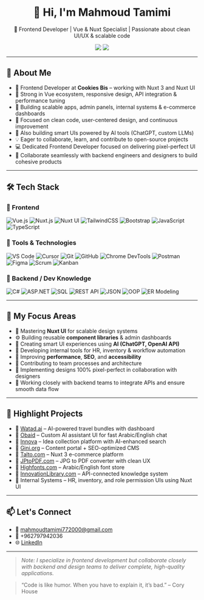 <h1 align="center">👋 Hi, I'm Mahmoud Tamimi</h1>

<p align="center">
  🚀 Frontend Developer | Vue & Nuxt Specialist | Passionate about clean UI/UX & scalable code
</p>

<p align="center">
  <a href="mailto:mahmoudtamimi772000@gmail.com"><img src="https://img.shields.io/badge/Email-D14836?style=flat-square&logo=gmail&logoColor=white"/></a>
  <a href="https://www.linkedin.com/in/mahmoud-tamimi-18aa23267/"><img src="https://img.shields.io/badge/LinkedIn-0A66C2?style=flat-square&logo=linkedin&logoColor=white"/></a>
</p>

---

## 🧠 About Me

- 💼 Frontend Developer at **Cookies Bis** – working with Nuxt 3 and Nuxt UI  
- 🧠 Strong in Vue ecosystem, responsive design, API integration & performance tuning  
- 🚀 Building scalable apps, admin panels, internal systems & e-commerce dashboards  
- 🎯 Focused on clean code, user-centered design, and continuous improvement  
- 🤖 Also building smart UIs powered by AI tools (ChatGPT, custom LLMs)  
- 💡 Eager to collaborate, learn, and contribute to open-source projects  
- 💻 Dedicated Frontend Developer focused on delivering pixel-perfect UI  
- 🤝 Collaborate seamlessly with backend engineers and designers to build cohesive products

---

## 🛠 Tech Stack

### 🧩 Frontend
![Vue.js](https://img.shields.io/badge/Vue.js-42b883?style=for-the-badge&logo=vue.js&logoColor=white)
![Nuxt.js](https://img.shields.io/badge/Nuxt.js-00DC82?style=for-the-badge&logo=nuxtdotjs&logoColor=white)
![Nuxt UI](https://img.shields.io/badge/Nuxt%20UI-00C58E?style=for-the-badge&logo=nuxtdotjs&logoColor=white)
![TailwindCSS](https://img.shields.io/badge/TailwindCSS-38B2AC?style=for-the-badge&logo=tailwind-css&logoColor=white)
![Bootstrap](https://img.shields.io/badge/Bootstrap-7952B3?style=for-the-badge&logo=bootstrap&logoColor=white)
![JavaScript](https://img.shields.io/badge/JavaScript-F7DF1E?style=for-the-badge&logo=javascript&logoColor=black)
![TypeScript](https://img.shields.io/badge/TypeScript-3178C6?style=for-the-badge&logo=typescript&logoColor=white)

### 🔧 Tools & Technologies
![VS Code](https://img.shields.io/badge/VS%20Code-007ACC?style=for-the-badge&logo=visual-studio-code&logoColor=white)
![Cursor](https://img.shields.io/badge/Cursor-0DBD8B?style=for-the-badge&logo=data:image/svg+xml;base64,PHN2ZyBmaWxsPSIjZmZmIiBoZWlnaHQ9IjI0IiB3aWR0aD0iMjQiIHZpZXdCb3g9IjAgMCAxNiAxNiIgZmlsbC1ydWxlPSJldmVub2RkIj48cGF0aCBkPSJNMiAwVjE2TDE2IDhMMiAweiIvPjwvc3ZnPg==&logoColor=white)
![Git](https://img.shields.io/badge/Git-F05032?style=for-the-badge&logo=git&logoColor=white)
![GitHub](https://img.shields.io/badge/GitHub-181717?style=for-the-badge&logo=github&logoColor=white)
![Chrome DevTools](https://img.shields.io/badge/Chrome%20DevTools-4285F4?style=for-the-badge&logo=google-chrome&logoColor=white)
![Postman](https://img.shields.io/badge/Postman-FF6C37?style=for-the-badge&logo=postman&logoColor=white)
![Figma](https://img.shields.io/badge/Figma-F24E1E?style=for-the-badge&logo=figma&logoColor=white)
![Scrum](https://img.shields.io/badge/Scrum-6DB33F?style=for-the-badge&logo=vercel&logoColor=white)
![Kanban](https://img.shields.io/badge/Kanban-0052CC?style=for-the-badge&logo=trello&logoColor=white)

### 🧠 Backend / Dev Knowledge
![C#](https://img.shields.io/badge/C%23-239120?style=for-the-badge&logo=c-sharp&logoColor=white)
![ASP.NET](https://img.shields.io/badge/ASP.NET-512BD4?style=for-the-badge&logo=dotnet&logoColor=white)
![SQL](https://img.shields.io/badge/SQL-4479A1?style=for-the-badge&logo=mysql&logoColor=white)
![REST API](https://img.shields.io/badge/REST%20API-6BA4FF?style=for-the-badge&logo=json&logoColor=white)
![JSON](https://img.shields.io/badge/JSON-000000?style=for-the-badge&logo=json&logoColor=white)
![OOP](https://img.shields.io/badge/OOP-FF6F61?style=for-the-badge)
![ER Modeling](https://img.shields.io/badge/ER%20Modeling-9C27B0?style=for-the-badge)

---

## 🎯 My Focus Areas

- 🌱 Mastering **Nuxt UI** for scalable design systems  
- ⚙️ Building reusable **component libraries** & admin dashboards  
- 🤖 Creating smart UI experiences using **AI (ChatGPT, OpenAI API)**  
- 🧩 Developing internal tools for HR, inventory & workflow automation  
- 🚀 Improving **performance**, **SEO**, and **accessibility**  
- 🤝 Contributing to team processes and architecture  
- 🎨 Implementing designs 100% pixel-perfect in collaboration with designers  
- 🤝 Working closely with backend teams to integrate APIs and ensure smooth data flow

---

## 🌟 Highlight Projects

- 🔹 [Watad.ai](https://watad.ai) – AI-powered travel bundles with dashboard  
- 🔹 [Obaid](https://obaid.watad.me) – Custom AI assistant UI for fast Arabic/English chat  
- 🔹 [Innova](https://innova.watad.me) – Idea collection platform with AI-enhanced search  
- 🔹 [Gini.org](https://gini.org) – Content portal + SEO-optimized CMS  
- 🔹 [Talto.com](https://taltol.com) – Nuxt 3 e-commerce platform  
- 🔹 [JPtoPDF.com](https://jptopdf.com) – JPG to PDF converter with clean UX  
- 🔹 [Highfonts.com](https://highfonts.com) – Arabic/English font store  
- 🔹 [InnovationLibrary.com](https://innovationlibrary.com) – API-connected knowledge system  
- 🔹 Internal Systems – HR, inventory, and role permission UIs using Nuxt UI  

---

## 📫 Let's Connect

- 📧 [mahmoudtamimi772000@gmail.com](mailto:mahmoudtamimi772000@gmail.com)  
- 📱 +962797942036  
- 🌐 [LinkedIn](https://www.linkedin.com/in/mahmoud-tamimi-18aa23267/)  

---

> *Note: I specialize in frontend development but collaborate closely with backend and design teams to deliver complete, high-quality applications.*

> “Code is like humor. When you have to explain it, it’s bad.” – Cory House
